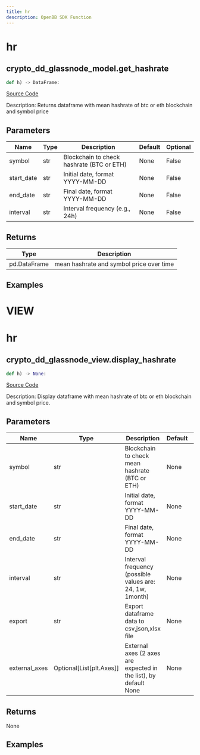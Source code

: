 ```yaml
---
title: hr
description: OpenBB SDK Function
---
```

# hr

## crypto_dd_glassnode_model.get_hashrate

```python
def h) -> DataFrame:
```
[Source Code](https://github.com/OpenBB-finance/OpenBBTerminal/tree/main/openbb_terminal/decorators.py#L364)

Description: Returns dataframe with mean hashrate of btc or eth blockchain and symbol price

## Parameters

| Name | Type | Description | Default | Optional |
| ---- | ---- | ----------- | ------- | -------- |
| symbol | str | Blockchain to check hashrate (BTC or ETH) | None | False |
| start_date | str | Initial date, format YYYY-MM-DD | None | False |
| end_date | str | Final date, format YYYY-MM-DD | None | False |
| interval | str | Interval frequency (e.g., 24h) | None | False |

## Returns

| Type | Description |
| ---- | ----------- |
| pd.DataFrame | mean hashrate and symbol price over time |

## Examples




# VIEW

# hr

## crypto_dd_glassnode_view.display_hashrate

```python
def h) -> None:
```
[Source Code](https://github.com/OpenBB-finance/OpenBBTerminal/tree/main/openbb_terminal/decorators.py#L305)

Description: Display dataframe with mean hashrate of btc or eth blockchain and symbol price.

## Parameters

| Name | Type | Description | Default | Optional |
| ---- | ---- | ----------- | ------- | -------- |
| symbol | str | Blockchain to check mean hashrate (BTC or ETH) | None | False |
| start_date | str | Initial date, format YYYY-MM-DD | None | False |
| end_date | str | Final date, format YYYY-MM-DD | None | False |
| interval | str | Interval frequency (possible values are: 24, 1w, 1month) | None | False |
| export | str | Export dataframe data to csv,json,xlsx file | None | False |
| external_axes | Optional[List[plt.Axes]] | External axes (2 axes are expected in the list), by default None | None | True |

## Returns

None

## Examples

